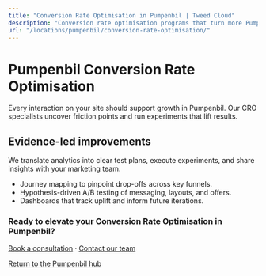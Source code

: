 ```yaml
---
title: "Conversion Rate Optimisation in Pumpenbil | Tweed Cloud"
description: "Conversion rate optimisation programs that turn more Pumpenbil visitors into customers."
url: "/locations/pumpenbil/conversion-rate-optimisation/"
---
```


# Pumpenbil Conversion Rate Optimisation

Every interaction on your site should support growth in Pumpenbil. Our CRO specialists uncover friction points and run experiments that lift results.

## Evidence-led improvements

We translate analytics into clear test plans, execute experiments, and share insights with your marketing team.

- Journey mapping to pinpoint drop-offs across key funnels.
- Hypothesis-driven A/B testing of messaging, layouts, and offers.
- Dashboards that track uplift and inform future iterations.

### Ready to elevate your Conversion Rate Optimisation in Pumpenbil?

[Book a consultation](/consultation/) · [Contact our team](/contact/)

[Return to the Pumpenbil hub](/locations/pumpenbil/)
